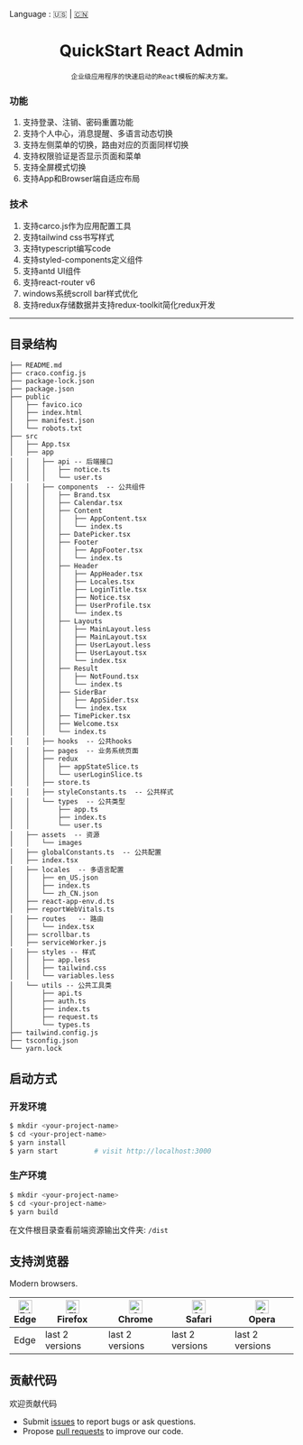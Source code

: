 
Language : 🇺🇸 | [🇨🇳](./README.zh-CN.md) 

<h1 align="center">QuickStart React Admin</h1>

<div align="center">

    企业级应用程序的快速启动的React模板的解决方案。
</div>

### 功能

1. 支持登录、注销、密码重置功能
2. 支持个人中心，消息提醒、多语言动态切换
3. 支持左侧菜单的切换，路由对应的页面同样切换
4. 支持权限验证是否显示页面和菜单
5. 支持全屏模式切换
6. 支持App和Browser端自适应布局

### 技术
1. 支持carco.js作为应用配置工具
2. 支持tailwind css书写样式
3. 支持typescript编写code
4. 支持styled-components定义组件
8. 支持antd UI组件
9. 支持react-router v6
10. windows系统scroll bar样式优化
11. 支持redux存储数据并支持redux-toolkit简化redux开发

---
## 目录结构
```
├── README.md
├── craco.config.js
├── package-lock.json
├── package.json
├── public
│   ├── favico.ico
│   ├── index.html
│   ├── manifest.json
│   └── robots.txt
├── src
│   ├── App.tsx
│   ├── app
│   │   ├── api -- 后端接口
│   │   │   ├── notice.ts
│   │   │   └── user.ts
│   │   ├── components  -- 公共组件
│   │   │   ├── Brand.tsx
│   │   │   ├── Calendar.tsx
│   │   │   ├── Content
│   │   │   │   ├── AppContent.tsx
│   │   │   │   └── index.ts
│   │   │   ├── DatePicker.tsx
│   │   │   ├── Footer
│   │   │   │   ├── AppFooter.tsx
│   │   │   │   └── index.ts
│   │   │   ├── Header
│   │   │   │   ├── AppHeader.tsx
│   │   │   │   ├── Locales.tsx
│   │   │   │   ├── LoginTitle.tsx
│   │   │   │   ├── Notice.tsx
│   │   │   │   ├── UserProfile.tsx
│   │   │   │   └── index.ts
│   │   │   ├── Layouts
│   │   │   │   ├── MainLayout.less
│   │   │   │   ├── MainLayout.tsx
│   │   │   │   ├── UserLayout.less
│   │   │   │   ├── UserLayout.tsx
│   │   │   │   └── index.tsx
│   │   │   ├── Result
│   │   │   │   ├── NotFound.tsx
│   │   │   │   └── index.ts
│   │   │   ├── SiderBar
│   │   │   │   ├── AppSider.tsx
│   │   │   │   └── index.tsx
│   │   │   ├── TimePicker.tsx
│   │   │   ├── Welcome.tsx
│   │   │   └── index.ts
│   │   ├── hooks  -- 公共hooks
│   │   ├── pages  -- 业务系统页面
│   │   ├── redux 
│   │   │   ├── appStateSlice.ts
│   │   │   └── userLoginSlice.ts
│   │   ├── store.ts
│   │   ├── styleConstants.ts  -- 公共样式
│   │   └── types  -- 公共类型
│   │       ├── app.ts
│   │       ├── index.ts
│   │       └── user.ts
│   ├── assets  -- 资源
│   │   └── images
│   ├── globalConstants.ts  -- 公共配置
│   ├── index.tsx
│   ├── locales  -- 多语言配置
│   │   ├── en_US.json
│   │   ├── index.ts
│   │   └── zh_CN.json
│   ├── react-app-env.d.ts
│   ├── reportWebVitals.ts
│   ├── routes   -- 路由
│   │   └── index.tsx
│   ├── scrollbar.ts 
│   ├── serviceWorker.js
│   ├── styles -- 样式
│   │   ├── app.less
│   │   ├── tailwind.css
│   │   └── variables.less
│   └── utils -- 公共工具类
│       ├── api.ts
│       ├── auth.ts
│       ├── index.ts
│       ├── request.ts
│       └── types.ts
├── tailwind.config.js
├── tsconfig.json
└── yarn.lock

```
## 启动方式

### 开发环境

```bash
$ mkdir <your-project-name>
$ cd <your-project-name>
$ yarn install
$ yarn start         # visit http://localhost:3000
```

### 生产环境

```bash
$ mkdir <your-project-name>
$ cd <your-project-name>
$ yarn build
```
在文件根目录查看前端资源输出文件夹: `/dist`


## 支持浏览器

Modern browsers.

| [<img src="https://raw.githubusercontent.com/alrra/browser-logos/master/src/edge/edge_48x48.png" alt="Edge" width="24px" height="24px" />](http://godban.github.io/browsers-support-badges/)</br>Edge | [<img src="https://raw.githubusercontent.com/alrra/browser-logos/master/src/firefox/firefox_48x48.png" alt="Firefox" width="24px" height="24px" />](http://godban.github.io/browsers-support-badges/)</br>Firefox | [<img src="https://raw.githubusercontent.com/alrra/browser-logos/master/src/chrome/chrome_48x48.png" alt="Chrome" width="24px" height="24px" />](http://godban.github.io/browsers-support-badges/)</br>Chrome | [<img src="https://raw.githubusercontent.com/alrra/browser-logos/master/src/safari/safari_48x48.png" alt="Safari" width="24px" height="24px" />](http://godban.github.io/browsers-support-badges/)</br>Safari | [<img src="https://raw.githubusercontent.com/alrra/browser-logos/master/src/opera/opera_48x48.png" alt="Opera" width="24px" height="24px" />](http://godban.github.io/browsers-support-badges/)</br>Opera |
| --- | --- | --- | --- | --- |
| Edge | last 2 versions | last 2 versions | last 2 versions | last 2 versions |

## 贡献代码

欢迎贡献代码

- Submit [issues](https://github.com/GZ315200/quickstart-react-admin/issues) to report bugs or ask questions.
- Propose [pull requests](https://github.com/GZ315200/quickstart-react-admin/pulls) to improve our code.